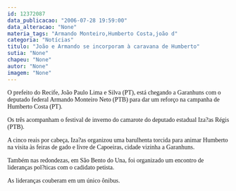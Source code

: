 ```yaml
---
id: 12372087
data_publicacao: "2006-07-28 19:59:00"
data_alteracao: "None"
materia_tags: "Armando Monteiro,Humberto Costa,joão d"
categoria: "Notícias"
titulo: "João e Armando se incorporam à caravana de Humberto"
sutia: "None"
chapeu: "None"
autor: "None"
imagem: "None"
---
```

<p><P><FONT face=Verdana>O prefeito do Recife, João Paulo Lima e Silva (PT), está chegando a Garanhuns com o deputado federal Armando Monteiro Neto (PTB) para dar um reforço na campanha de Humberto Costa (PT). </FONT></P></p>
<p><P><FONT face=Verdana>Os três acompanham o festival de inverno do camarote do deputado estadual Iza?as Régis (PTB). </FONT></P></p>
<p><P><FONT face=Verdana>A cinco reais por cabeça, Iza?as organizou uma barulhenta torcida para animar Humberto na visita às feiras de gado e livre de Capoeiras, cidade vizinha a Garanhuns.</FONT></P></p>
<p><P><FONT face=Verdana>Também nas redondezas, em São Bento do Una, foi organizado um encontro de lideranças pol?ticas com o cadidato petista. </FONT></P></p>
<p><P><FONT face=Verdana>As lideranças couberam em um único ônibus.</FONT></P> </p>
